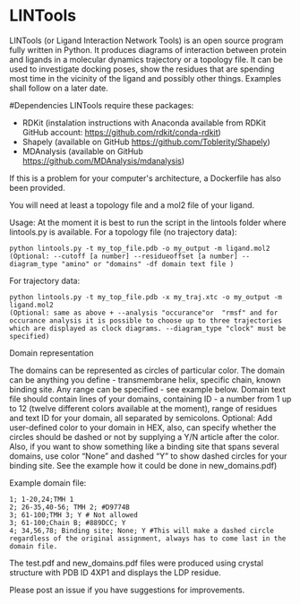 # LINTools

LINTools (or Ligand Interaction Network Tools) is an open source program fully written in Python. It produces diagrams of interaction between protein and ligands in a molecular dynamics trajectory or a topology file. It can be used to investigate docking poses, show the residues that are spending most time in the vicinity of the ligand and possibly other things. Examples shall follow on a later date.

#Dependencies
LINTools require these packages:
* RDKit (instalation instructions with Anaconda available from RDKit GitHub account: https://github.com/rdkit/conda-rdkit)
* Shapely (available on GitHub https://github.com/Toblerity/Shapely)
* MDAnalysis (available on GitHub https://github.com/MDAnalysis/mdanalysis)

If this is a problem for your computer's architecture, a Dockerfile has also been provided.

You will need at least a topology file and a mol2 file of your ligand.

Usage:
At the moment it is best to run the script in the lintools folder where lintools.py is available.
For a topology file (no trajectory data):
```
python lintools.py -t my_top_file.pdb -o my_output -m ligand.mol2
(Optional: --cutoff [a number] --residueoffset [a number] --diagram_type "amino" or "domains" -df domain text file )
```

For trajectory data:
```
python lintools.py -t my_top_file.pdb -x my_traj.xtc -o my_output -m ligand.mol2
(Optional: same as above + --analysis "occurance"or  "rmsf" and for occurance analysis it is possible to choose up to three trajectories
which are displayed as clock diagrams. --diagram_type "clock" must be specified)
```
Domain representation

The domains can be represented as circles of particular color. The domain can be anything you define  - transmembrane helix, specific chain, known binding site. Any range can be specified - see example below.
Domain text file should contain lines of your domains, containing ID - a number from 1 up to 12 (twelve different colors available at the moment), range of residues and text ID for your domain, all separated by semicolons. Optional: Add user-defined color to your domain in HEX, also, can specify whether the circles should be dashed or not by supplying a Y/N article after the color. Also, if you want to show something like a binding site that spans several domains, use color “None” and dashed “Y” to show dashed circles for your binding site. See the example how it could be done in new_domains.pdf)

Example domain file:
```
1; 1-20,24;TMH 1
2; 26-35,40-56; TMH 2; #D9774B 
3; 61-100;TMH 3; Y # Not allowed
3; 61-100;Chain B; #889DCC; Y 
4; 34,56,78; Binding site; None; Y #This will make a dashed circle regardless of the original assignment, always has to come last in the domain file.
```
The test.pdf and new_domains.pdf files were produced using crystal structure with PDB ID 4XP1 and displays the LDP residue.

Please post an issue if you have suggestions for improvements.
